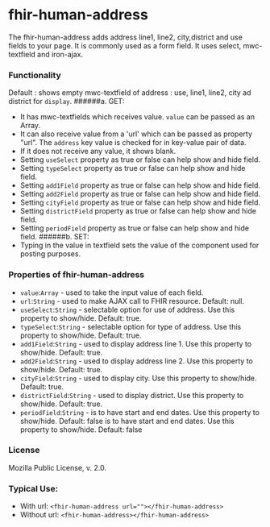 # fhir-human-address

The fhir-human-address adds address line1, line2, city,district and use fields to your page. It is commonly used 
 as a form field. It uses select, mwc-textfield and iron-ajax.

### Functionality
  Default : shows empty mwc-textfield of address : use, line1, line2, city ad district for `display`. 
 ######a. GET:
 * It has mwc-textfields which receives  value. `value` can be passed as an Array.
 * It can also receive value from a 'url' which can be passed as property "url". The `address` key value is checked for  in key-value pair of data.
 * If it does not receive any value, it shows blank.
 * Setting `useSelect` property as true or false can help show and hide  field.
 * Setting `typeSelect` property as true or false can help show and hide field.
 * Setting `add1Field` property as true or false can help show and hide field.
 * Setting `add2Field` property as true or false can help show and hide field.
 * Setting `cityField` property as true or false can help show and hide field.
 * Setting `districtField` property as true or false can help show and hide field.
 * Setting `periodField` property as true or false can help show and hide field.
 ######b. SET:
 * Typing in the value in textfield sets the value of the component used for posting purposes.

### Properties of fhir-human-address
 * `value`:`Array` - used to take the input value of each field.
 * `url`:`String` - used to make AJAX call to FHIR resource. Default: null.
 * `useSelect`:`String` - selectable option for use of address. Use this property to show/hide. Default: true.
 * `typeSelect`:`String` - selectable option for type of address. Use this property to show/hide. Default: true.
 * `add1Field`:`String` - used to display address line 1. Use this property to show/hide. Default: true.
 * `add2Field`:`String` - used to display address line 2. Use this property to show/hide. Default: true.
 * `cityField`:`String` - used to display city. Use this property to show/hide. Default: true.
 * `districtField`:`String` - used to display district. Use this property to show/hide. Default: true.
 * `periodField`:`String` -  is to have start and end dates. Use this property to show/hide. Default: false  is to have start and end dates. Use this property to show/hide. Default: false 
 ### License
 Mozilla Public License, v. 2.0.
 
 ### Typical Use:
 * With url:
 `<fhir-human-address url=""></fhir-human-address>`
 * Without url:
  `<fhir-human-address></fhir-human-address>`
